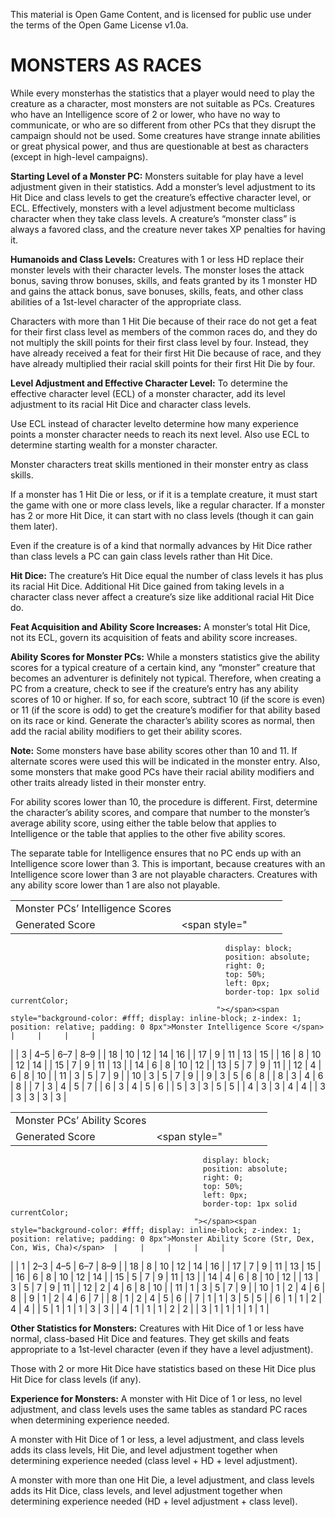 This material is Open Game Content, and is licensed for public use under
the terms of the Open Game License v1.0a.

# MONSTERS AS RACES

While every monsterhas the statistics that a player would need to play
the creature as a character, most monsters are not suitable as PCs.
Creatures who have an Intelligence score of 2 or lower, who have no way
to communicate, or who are so different from other PCs that they disrupt
the campaign should not be used. Some creatures have strange innate
abilities or great physical power, and thus are questionable at best as
characters (except in high-level campaigns).

**Starting Level of a Monster PC:** Monsters suitable for play have a
level adjustment given in their statistics. Add a monster’s level
adjustment to its Hit Dice and class levels to get the creature’s
effective character level, or ECL. Effectively, monsters with a level
adjustment become multiclass character when they take class levels. A
creature’s “monster class” is always a favored class, and the creature
never takes XP penalties for having it.

**Humanoids and Class Levels:** Creatures with 1 or less HD replace
their monster levels with their character levels. The monster loses the
attack bonus, saving throw bonuses, skills, and feats granted by its 1
monster HD and gains the attack bonus, save bonuses, skills, feats, and
other class abilities of a 1st-level character of the appropriate class.

Characters with more than 1 Hit Die because of their race do not get a
feat for their first class level as members of the common races do, and
they do not multiply the skill points for their first class level by
four. Instead, they have already received a feat for their first Hit Die
because of race, and they have already multiplied their racial skill
points for their first Hit Die by four.

**Level Adjustment and Effective Character Level:** To determine the
effective character level (ECL) of a monster character, add its level
adjustment to its racial Hit Dice and character class levels.

Use ECL instead of character levelto determine how many experience
points a monster character needs to reach its next level. Also use ECL
to determine starting wealth for a monster character.

Monster characters treat skills mentioned in their monster entry as
class skills.

If a monster has 1 Hit Die or less, or if it is a template creature, it
must start the game with one or more class levels, like a regular
character. If a monster has 2 or more Hit Dice, it can start with no
class levels (though it can gain them later).

Even if the creature is of a kind that normally advances by Hit Dice
rather than class levels a PC can gain class levels rather than Hit
Dice.

**Hit Dice:** The creature’s Hit Dice equal the number of class levels
it has plus its racial Hit Dice. Additional Hit Dice gained from taking
levels in a character class never affect a creature’s size like
additional racial Hit Dice do.

**Feat Acquisition and Ability Score Increases:** A monster’s total Hit
Dice, not its ECL, govern its acquisition of feats and ability score
increases.

**Ability Scores for Monster PCs:** While a monsters statistics give the
ability scores for a typical creature of a certain kind, any “monster”
creature that becomes an adventurer is definitely not typical.
Therefore, when creating a PC from a creature, check to see if the
creature’s entry has any ability scores of 10 or higher. If so, for each
score, subtract 10 (if the score is even) or 11 (if the score is odd) to
get the creature’s modifier for that ability based on its race or kind.
Generate the character’s ability scores as normal, then add the racial
ability modifiers to get their ability scores.

**Note:** Some monsters have base ability scores other than 10 and 11.
If alternate scores were used this will be indicated in the monster
entry. Also, some monsters that make good PCs have their racial ability
modifiers and other traits already listed in their monster entry.

For ability scores lower than 10, the procedure is different. First,
determine the character’s ability scores, and compare that number to the
monster’s average ability score, using either the table below that
applies to Intelligence or the table that applies to the other five
ability scores.

The separate table for Intelligence ensures that no PC ends up with an
Intelligence score lower than 3. This is important, because creatures
with an Intelligence score lower than 3 are not playable characters.
Creatures with any ability score lower than 1 are also not playable.

|                                  |                                                                                                                                                                       |     |     |     |
|----------------------------------|-----------------------------------------------------------------------------------------------------------------------------------------------------------------------|-----|-----|-----|
| Monster PCs’ Intelligence Scores |                                                                                                                                                                       |     |     |     |
| Generated Score                  | <span style="                                                                                                                                                         
                                                    display: block;                                                                                                                                        
                                                    position: absolute;                                                                                                                                    
                                                    right: 0;                                                                                                                                              
                                                    top: 50%;                                                                                                                                              
                                                    left: 0px;                                                                                                                                             
                                                    border-top: 1px solid currentColor;                                                                                                                    
                                                  "></span><span style="background-color: #fff; display: inline-block; z-index: 1; position: relative; padding: 0 8px">Monster Intelligence Score </span>  |     |     |     |
|                                  | 3                                                                                                                                                                     | 4–5 | 6–7 | 8–9 |
| 18                               | 10                                                                                                                                                                    | 12  | 14  | 16  |
| 17                               | 9                                                                                                                                                                     | 11  | 13  | 15  |
| 16                               | 8                                                                                                                                                                     | 10  | 12  | 14  |
| 15                               | 7                                                                                                                                                                     | 9   | 11  | 13  |
| 14                               | 6                                                                                                                                                                     | 8   | 10  | 12  |
| 13                               | 5                                                                                                                                                                     | 7   | 9   | 11  |
| 12                               | 4                                                                                                                                                                     | 6   | 8   | 10  |
| 11                               | 3                                                                                                                                                                     | 5   | 7   | 9   |
| 10                               | 3                                                                                                                                                                     | 5   | 7   | 9   |
| 9                                | 3                                                                                                                                                                     | 5   | 6   | 8   |
| 8                                | 3                                                                                                                                                                     | 4   | 6   | 8   |
| 7                                | 3                                                                                                                                                                     | 4   | 5   | 7   |
| 6                                | 3                                                                                                                                                                     | 4   | 5   | 6   |
| 5                                | 3                                                                                                                                                                     | 3   | 5   | 5   |
| 4                                | 3                                                                                                                                                                     | 3   | 4   | 4   |
| 3                                | 3                                                                                                                                                                     | 3   | 3   | 3   |

|                             |                                                                                                                                                                                           |     |     |     |     |
|-----------------------------|-------------------------------------------------------------------------------------------------------------------------------------------------------------------------------------------|-----|-----|-----|-----|
| Monster PCs’ Ability Scores |                                                                                                                                                                                           |     |     |     |     |
| Generated Score             | <span style="                                                                                                                                                                             
                                               display: block;                                                                                                                                                            
                                               position: absolute;                                                                                                                                                        
                                               right: 0;                                                                                                                                                                  
                                               top: 50%;                                                                                                                                                                  
                                               left: 0px;                                                                                                                                                                 
                                               border-top: 1px solid currentColor;                                                                                                                                        
                                             "></span><span style="background-color: #fff; display: inline-block; z-index: 1; position: relative; padding: 0 8px">Monster Ability Score (Str, Dex, Con, Wis, Cha)</span>  |     |     |     |     |
|                             | 1                                                                                                                                                                                         | 2–3 | 4–5 | 6–7 | 8–9 |
| 18                          | 8                                                                                                                                                                                         | 10  | 12  | 14  | 16  |
| 17                          | 7                                                                                                                                                                                         | 9   | 11  | 13  | 15  |
| 16                          | 6                                                                                                                                                                                         | 8   | 10  | 12  | 14  |
| 15                          | 5                                                                                                                                                                                         | 7   | 9   | 11  | 13  |
| 14                          | 4                                                                                                                                                                                         | 6   | 8   | 10  | 12  |
| 13                          | 3                                                                                                                                                                                         | 5   | 7   | 9   | 11  |
| 12                          | 2                                                                                                                                                                                         | 4   | 6   | 8   | 10  |
| 11                          | 1                                                                                                                                                                                         | 3   | 5   | 7   | 9   |
| 10                          | 1                                                                                                                                                                                         | 2   | 4   | 6   | 8   |
| 9                           | 1                                                                                                                                                                                         | 2   | 4   | 6   | 7   |
| 8                           | 1                                                                                                                                                                                         | 2   | 4   | 5   | 6   |
| 7                           | 1                                                                                                                                                                                         | 1   | 3   | 5   | 5   |
| 6                           | 1                                                                                                                                                                                         | 1   | 2   | 4   | 4   |
| 5                           | 1                                                                                                                                                                                         | 1   | 1   | 3   | 3   |
| 4                           | 1                                                                                                                                                                                         | 1   | 1   | 2   | 2   |
| 3                           | 1                                                                                                                                                                                         | 1   | 1   | 1   | 1   |

**Other Statistics for Monsters:** Creatures with Hit Dice of 1 or less
have normal, class-based Hit Dice and features. They get skills and
feats appropriate to a 1st-level character (even if they have a level
adjustment).

Those with 2 or more Hit Dice have statistics based on these Hit Dice
plus Hit Dice for class levels (if any).

**Experience for Monsters:** A monster with Hit Dice of 1 or less, no
level adjustment, and class levels uses the same tables as standard PC
races when determining experience needed.

A monster with Hit Dice of 1 or less, a level adjustment, and class
levels adds its class levels, Hit Die, and level adjustment together
when determining experience needed (class level + HD + level
adjustment).

A monster with more than one Hit Die, a level adjustment, and class
levels adds its Hit Dice, class levels, and level adjustment together
when determining experience needed (HD + level adjustment + class
level).
